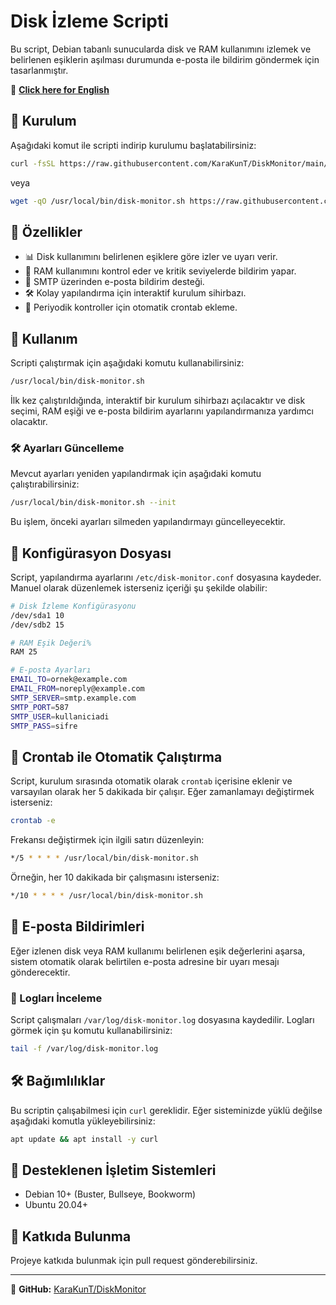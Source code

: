 # Disk İzleme Scripti

Bu script, Debian tabanlı sunucularda disk ve RAM kullanımını izlemek ve belirlenen eşiklerin aşılması durumunda e-posta ile bildirim göndermek için tasarlanmıştır.

📌 **[Click here for English](README.md)**

## 🚀 Kurulum

Aşağıdaki komut ile scripti indirip kurulumu başlatabilirsiniz:

```bash
curl -fsSL https://raw.githubusercontent.com/KaraKunT/DiskMonitor/main/disk-monitor-tr.sh -o /usr/local/bin/disk-monitor.sh && chmod +x /usr/local/bin/disk-monitor.sh && /usr/local/bin/disk-monitor.sh --init
```

veya

```bash
wget -qO /usr/local/bin/disk-monitor.sh https://raw.githubusercontent.com/KaraKunT/DiskMonitor/main/disk-monitor-tr.sh && chmod +x /usr/local/bin/disk-monitor.sh && /usr/local/bin/disk-monitor.sh --init
```

## 📌 Özellikler

- 📊 Disk kullanımını belirlenen eşiklere göre izler ve uyarı verir.
- 💾 RAM kullanımını kontrol eder ve kritik seviyelerde bildirim yapar.
- 📧 SMTP üzerinden e-posta bildirim desteği.
- 🛠 Kolay yapılandırma için interaktif kurulum sihirbazı.
- 🔄 Periyodik kontroller için otomatik crontab ekleme.

## 📖 Kullanım

Scripti çalıştırmak için aşağıdaki komutu kullanabilirsiniz:

```bash
/usr/local/bin/disk-monitor.sh
```

İlk kez çalıştırıldığında, interaktif bir kurulum sihirbazı açılacaktır ve disk seçimi, RAM eşiği ve e-posta bildirim ayarlarını yapılandırmanıza yardımcı olacaktır.

### 🛠 Ayarları Güncelleme

Mevcut ayarları yeniden yapılandırmak için aşağıdaki komutu çalıştırabilirsiniz:

```bash
/usr/local/bin/disk-monitor.sh --init
```

Bu işlem, önceki ayarları silmeden yapılandırmayı güncelleyecektir.

## 📜 Konfigürasyon Dosyası

Script, yapılandırma ayarlarını `/etc/disk-monitor.conf` dosyasına kaydeder. Manuel olarak düzenlemek isterseniz içeriği şu şekilde olabilir:

```bash
# Disk İzleme Konfigürasyonu
/dev/sda1 10
/dev/sdb2 15

# RAM Eşik Değeri%
RAM 25

# E-posta Ayarları
EMAIL_TO=ornek@example.com
EMAIL_FROM=noreply@example.com
SMTP_SERVER=smtp.example.com
SMTP_PORT=587
SMTP_USER=kullaniciadi
SMTP_PASS=sifre
```

## 📅 Crontab ile Otomatik Çalıştırma

Script, kurulum sırasında otomatik olarak `crontab` içerisine eklenir ve varsayılan olarak her 5 dakikada bir çalışır. Eğer zamanlamayı değiştirmek isterseniz:

```bash
crontab -e
```

Frekansı değiştirmek için ilgili satırı düzenleyin:

```bash
*/5 * * * * /usr/local/bin/disk-monitor.sh
```

Örneğin, her 10 dakikada bir çalışmasını isterseniz:

```bash
*/10 * * * * /usr/local/bin/disk-monitor.sh
```

## 📩 E-posta Bildirimleri

Eğer izlenen disk veya RAM kullanımı belirlenen eşik değerlerini aşarsa, sistem otomatik olarak belirtilen e-posta adresine bir uyarı mesajı gönderecektir.

### 🔎 Logları İnceleme

Script çalışmaları `/var/log/disk-monitor.log` dosyasına kaydedilir. Logları görmek için şu komutu kullanabilirsiniz:

```bash
tail -f /var/log/disk-monitor.log
```

## 🛠 Bağımlılıklar

Bu scriptin çalışabilmesi için `curl` gereklidir. Eğer sisteminizde yüklü değilse aşağıdaki komutla yükleyebilirsiniz:

```bash
apt update && apt install -y curl
```

## 📌 Desteklenen İşletim Sistemleri

- Debian 10+ (Buster, Bullseye, Bookworm)
- Ubuntu 20.04+

## 🤝 Katkıda Bulunma

Projeye katkıda bulunmak için pull request gönderebilirsiniz.

---

📌 **GitHub:** [KaraKunT/DiskMonitor](https://github.com/KaraKunT/DiskMonitor)
